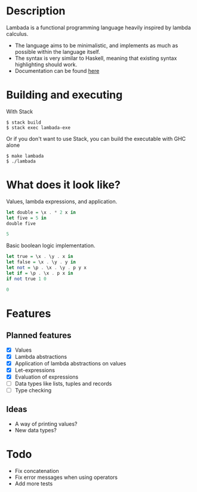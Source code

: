# Description
Lambada is a functional programming language heavily inspired by lambda calculus.

* The language aims to be minimalistic, and implements as much as possible within the language itself.
* The syntax is very similar to Haskell, meaning that existing syntax highlighting should work.
* Documentation can be found [here](docs/index.html)

# Building and executing

With Stack
```
$ stack build
$ stack exec lambada-exe
```

Or if you don't want to use Stack, you can build the executable with GHC alone
```
$ make lambada
$ ./lambada
```

# What does it look like?

Values, lambda expressions, and application.

```haskell
let double = \x . * 2 x in
let five = 5 in
double five

5
```

Basic boolean logic implementation.

```haskell
let true = \x . \y . x in
let false = \x . \y . y in
let not = \p . \x . \y . p y x
let if = \p . \x . p x in
if not true 1 0

0
```
# Features

## Planned features
- [x] Values
- [x] Lambda abstractions
- [x] Application of lambda abstractions on values
- [x] Let-expressions
- [x] Evaluation of expressions
- [ ] Data types like lists, tuples and records
- [ ] Type checking

## Ideas
* A way of printing values?
* New data types?

# Todo

* Fix concatenation
* Fix error messages when using operators
* Add more tests
